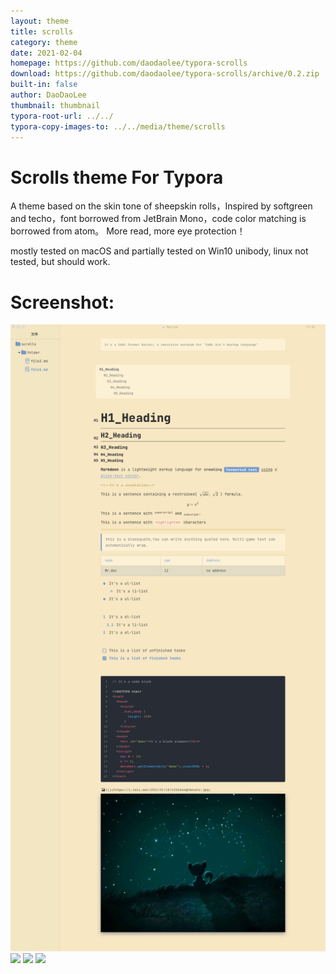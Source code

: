 ```yaml
---
layout: theme
title: scrolls
category: theme
date: 2021-02-04
homepage: https://github.com/daodaolee/typora-scrolls
download: https://github.com/daodaolee/typora-scrolls/archive/0.2.zip
built-in: false
author: DaoDaoLee
thumbnail: thumbnail
typora-root-url: ../../
typora-copy-images-to: ../../media/theme/scrolls
---
```


# Scrolls theme For Typora

A theme based on the skin tone of sheepskin rolls，Inspired by softgreen and techo，font borrowed from JetBrain Mono，code color matching is borrowed from atom。
More read, more eye protection！

mostly tested on macOS and partially tested on Win10 unibody, linux not tested, but should work.

# Screenshot:

 ![](https://raw.githubusercontent.com/daodaolee/typora-scrolls/main/snapshots/1.png)
  ![](https://raw.githubusercontent.com/daodaolee/typora-scrolls/main/snapshots/2.png)
   ![](https://raw.githubusercontent.com/daodaolee/typora-scrolls/main/snapshots/3.png)
      ![](https://raw.githubusercontent.com/daodaolee/typora-scrolls/main/snapshots/4.png)
